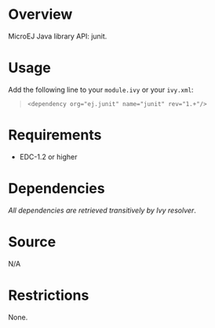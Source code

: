 <!--
	Markdown
	Copyright 2016 IS2T. All rights reserved.
	IS2T PROPRIETARY/CONFIDENTIAL. Use is subject to license terms.
-->
# Overview
MicroEJ Java library API: junit.

# Usage
Add the following line to your `module.ivy` or your `ivy.xml`:
> `<dependency org="ej.junit" name="junit" rev="1.+"/>`

# Requirements
  - EDC-1.2 or higher

# Dependencies
_All dependencies are retrieved transitively by Ivy resolver_.

# Source
N/A

# Restrictions
None.